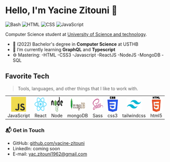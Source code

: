 # Hello, I'm Yacine Zitouni 👋

![Bash](https://img.shields.io/badge/Bash-Intermediate-black)
![HTML](https://img.shields.io/badge/HTML-Expert-orange)
![CSS](https://img.shields.io/badge/CSS-Expert-blue)
![JavaScript](https://img.shields.io/badge/JavaScript-Expert-yellow)

Computer Science student at [University of Science and technology](https://www.usthb.dz/en). 

- 🔭 (2022) Bachelor's degree in **Computer Science** at USTHB 
- 🌱 I’m currently learning **GraphQL** and **Typescript**
- ⚙️ Mastering:  -HTML
                 -CSS3
                 -Javascript
                 -ReactJS
                 -NodeJS
                 -MongoDB
                 -SQL
                 
                 
<h2 align="left" id="macropower-tech">Favorite Tech</h2>

> Tools, languages, and other things that I like to work with.
<table>
  <tr>
    <td align="center" width="96">
        <img src="./javascript-original.svg" width="48" height="48" alt="JavaScript" />
      <br>JavaScript
    </td>
    <td align="center" width="96">
        <img src="./react-original.svg" width="48" height="48" alt="React" />
      <br>React
    </td>
      <td align="center" width="96">
        <img src="./Node.js_logo.svg" width="48" height="48" alt="nodejs" />
      <br>Node
    </td>
     <td align="center" width="96">
        <img src="./Mongodb.png" width="48" height="48" alt="mongodb" />
      <br>mongoDB
    </td>
        <td align="center" width="96">
        <img src="./sass-original.svg" width="48" height="48" alt="Sass" />
      <br>Sass
    </td>
     <td align="center" width="96">
        <img src="./css3-original.svg" width="48" height="48" alt="css" />
      <br>css3
    </td>
    <td align="center" width="96">
        <img src="./Tailwind_CSS_Logo.svg" width="48" height="48" alt="tailwind" />
      <br>tailwindcss
    </td>
     <td align="center" width="96">
        <img src="./HTML5-original.svg" width="48" height="48" alt="html" />
      <br>html5
    </td>
  </tr>
</table>
     
     

### 📬 Get in Touch

- GitHub: [github.com/yacine-zitouni][github]
- LinkedIn: coming soon
- E-mail: yac.zitouni1962@gmail.com


[github]: https://github.com/yacine-zitouni
